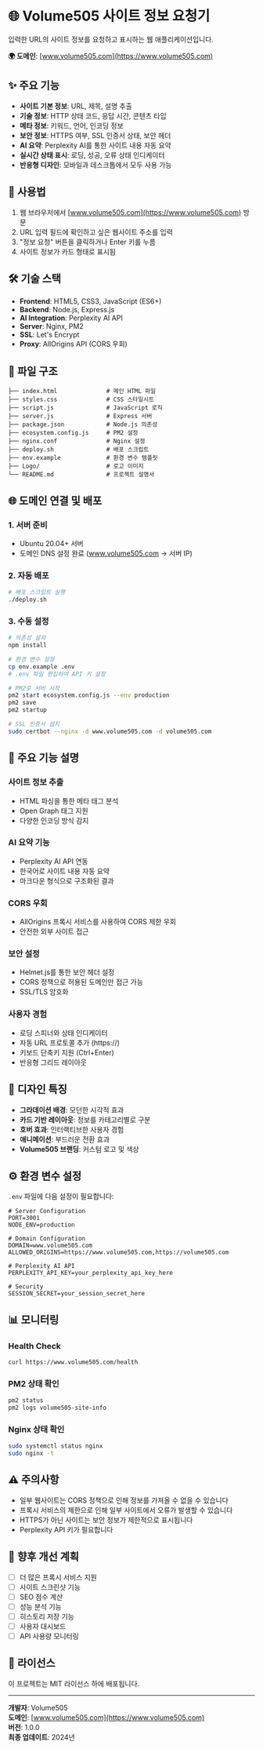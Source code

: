 # 🌐 Volume505 사이트 정보 요청기

입력한 URL의 사이트 정보를 요청하고 표시하는 웹 애플리케이션입니다.

**🌍 도메인**: [www.volume505.com](https://www.volume505.com)

## ✨ 주요 기능

- **사이트 기본 정보**: URL, 제목, 설명 추출
- **기술 정보**: HTTP 상태 코드, 응답 시간, 콘텐츠 타입
- **메타 정보**: 키워드, 언어, 인코딩 정보
- **보안 정보**: HTTPS 여부, SSL 인증서 상태, 보안 헤더
- **AI 요약**: Perplexity AI를 통한 사이트 내용 자동 요약
- **실시간 상태 표시**: 로딩, 성공, 오류 상태 인디케이터
- **반응형 디자인**: 모바일과 데스크톱에서 모두 사용 가능

## 🚀 사용법

1. 웹 브라우저에서 [www.volume505.com](https://www.volume505.com) 방문
2. URL 입력 필드에 확인하고 싶은 웹사이트 주소를 입력
3. "정보 요청" 버튼을 클릭하거나 Enter 키를 누름
4. 사이트 정보가 카드 형태로 표시됨

## 🛠️ 기술 스택

- **Frontend**: HTML5, CSS3, JavaScript (ES6+)
- **Backend**: Node.js, Express.js
- **AI Integration**: Perplexity AI API
- **Server**: Nginx, PM2
- **SSL**: Let's Encrypt
- **Proxy**: AllOrigins API (CORS 우회)

## 📁 파일 구조

```
├── index.html              # 메인 HTML 파일
├── styles.css              # CSS 스타일시트
├── script.js               # JavaScript 로직
├── server.js               # Express 서버
├── package.json            # Node.js 의존성
├── ecosystem.config.js     # PM2 설정
├── nginx.conf              # Nginx 설정
├── deploy.sh               # 배포 스크립트
├── env.example             # 환경 변수 템플릿
├── Logo/                   # 로고 이미지
└── README.md               # 프로젝트 설명서
```

## 🌐 도메인 연결 및 배포

### 1. 서버 준비
- Ubuntu 20.04+ 서버
- 도메인 DNS 설정 완료 (www.volume505.com → 서버 IP)

### 2. 자동 배포
```bash
# 배포 스크립트 실행
./deploy.sh
```

### 3. 수동 설정
```bash
# 의존성 설치
npm install

# 환경 변수 설정
cp env.example .env
# .env 파일 편집하여 API 키 설정

# PM2로 서버 시작
pm2 start ecosystem.config.js --env production
pm2 save
pm2 startup

# SSL 인증서 설치
sudo certbot --nginx -d www.volume505.com -d volume505.com
```

## 🔧 주요 기능 설명

### 사이트 정보 추출
- HTML 파싱을 통한 메타 태그 분석
- Open Graph 태그 지원
- 다양한 인코딩 방식 감지

### AI 요약 기능
- Perplexity AI API 연동
- 한국어로 사이트 내용 자동 요약
- 마크다운 형식으로 구조화된 결과

### CORS 우회
- AllOrigins 프록시 서비스를 사용하여 CORS 제한 우회
- 안전한 외부 사이트 접근

### 보안 설정
- Helmet.js를 통한 보안 헤더 설정
- CORS 정책으로 허용된 도메인만 접근 가능
- SSL/TLS 암호화

### 사용자 경험
- 로딩 스피너와 상태 인디케이터
- 자동 URL 프로토콜 추가 (https://)
- 키보드 단축키 지원 (Ctrl+Enter)
- 반응형 그리드 레이아웃

## 🎨 디자인 특징

- **그라데이션 배경**: 모던한 시각적 효과
- **카드 기반 레이아웃**: 정보를 카테고리별로 구분
- **호버 효과**: 인터랙티브한 사용자 경험
- **애니메이션**: 부드러운 전환 효과
- **Volume505 브랜딩**: 커스텀 로고 및 색상

## ⚙️ 환경 변수 설정

`.env` 파일에 다음 설정이 필요합니다:

```env
# Server Configuration
PORT=3001
NODE_ENV=production

# Domain Configuration
DOMAIN=www.volume505.com
ALLOWED_ORIGINS=https://www.volume505.com,https://volume505.com

# Perplexity AI API
PERPLEXITY_API_KEY=your_perplexity_api_key_here

# Security
SESSION_SECRET=your_session_secret_here
```

## 📊 모니터링

### Health Check
```bash
curl https://www.volume505.com/health
```

### PM2 상태 확인
```bash
pm2 status
pm2 logs volume505-site-info
```

### Nginx 상태 확인
```bash
sudo systemctl status nginx
sudo nginx -t
```

## ⚠️ 주의사항

- 일부 웹사이트는 CORS 정책으로 인해 정보를 가져올 수 없을 수 있습니다
- 프록시 서비스의 제한으로 인해 일부 사이트에서 오류가 발생할 수 있습니다
- HTTPS가 아닌 사이트는 보안 정보가 제한적으로 표시됩니다
- Perplexity API 키가 필요합니다

## 🔮 향후 개선 계획

- [ ] 더 많은 프록시 서비스 지원
- [ ] 사이트 스크린샷 기능
- [ ] SEO 점수 계산
- [ ] 성능 분석 기능
- [ ] 히스토리 저장 기능
- [ ] 사용자 대시보드
- [ ] API 사용량 모니터링

## 📝 라이선스

이 프로젝트는 MIT 라이선스 하에 배포됩니다.

---

**개발자**: Volume505  
**도메인**: [www.volume505.com](https://www.volume505.com)  
**버전**: 1.0.0  
**최종 업데이트**: 2024년 